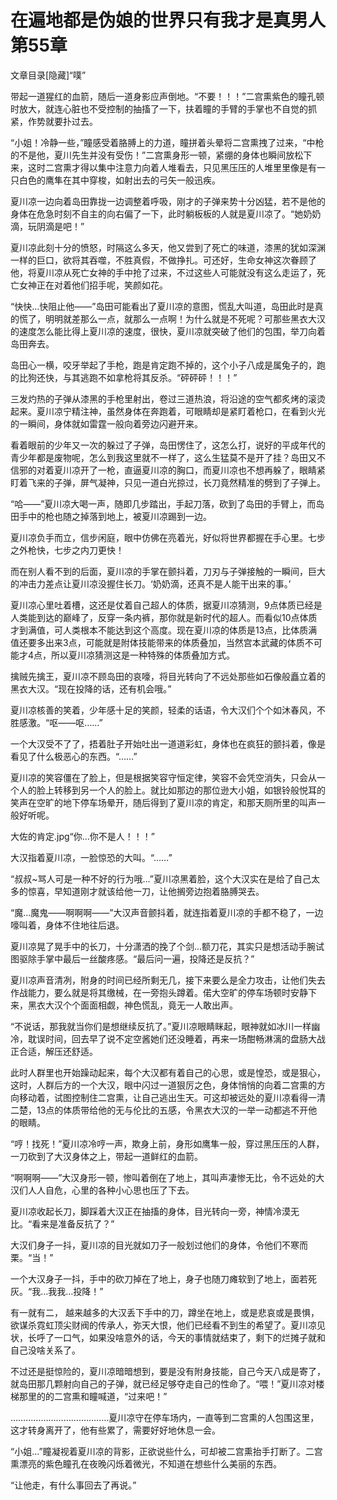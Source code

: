 # 在遍地都是伪娘的世界只有我才是真男人 第55章

文章目录[隐藏]“噗”

带起一道猩红的血箭，随后一道身影应声倒地。“不要！！！”二宫熏紫色的瞳孔顿时放大，就连心脏也不受控制的抽搐了一下，扶着瞳的手臂的手掌也不自觉的抓紧，作势就要扑过去。

“小姐！冷静一些，”瞳感受着胳膊上的力道，瞳拼着头晕将二宫熏拽了过来，“中枪的不是他，夏川先生并没有受伤！”二宫熏身形一顿，紧绷的身体也瞬间放松下来，这时二宫熏才得以集中注意力向着人堆看去，只见黑压压的人堆里里像是有一只白色的鹰隼在其中穿梭，如射出去的弓矢一般迅疾。

夏川凉一边向着岛田靠拢一边调整着呼吸，刚才的子弹来势十分凶猛，若不是他的身体在危急时刻不自主的向右偏了一下，此时躺板板的人就是夏川凉了。“她奶奶滴，玩阴滴是吧！”

夏川凉此刻十分的愤怒，时隔这么多天，他又尝到了死亡的味道，漆黑的犹如深渊一样的巨口，欲将其吞噬，不胜真假，不做挣扎。可还好，生命女神这次眷顾了他，将夏川凉从死亡女神的手中抢了过来，不过这些人可能就没有这么走运了，死亡女神正在对着他们招手呢，笑颜如花。

“快快…快阻止他——”岛田可能看出了夏川凉的意图，慌乱大叫道，岛田此时是真的慌了，明明就差那么一点，就那么一点啊！为什么就是不死呢？可那些黑衣大汉的速度怎么能比得上夏川凉的速度，很快，夏川凉就突破了他们的包围，举刀向着岛田奔去。

岛田心一横，咬牙举起了手枪，跑是肯定跑不掉的，这个小子八成是属兔子的，跑的比狗还快，与其逃跑不如拿枪将其反杀。“砰砰砰！！！”

三发灼热的子弹从漆黑的手枪里射出，卷过三道热浪，将沿途的空气都炙烤的滚烫起来。夏川凉宁精注神，虽然身体在奔跑着，可眼睛却是紧盯着枪口，在看到火光的一瞬间，身体就如雷霆一般向着旁边闪避开来。

看着眼前的少年又一次的躲过了子弹，岛田愣住了，这怎么打，说好的平成年代的青少年都是废物呢，怎么到我这里就不一样了，这么生猛莫不是开了挂？岛田又不信邪的对着夏川凉开了一枪，直逼夏川凉的胸口，而夏川凉也不想再躲了，眼睛紧盯着飞来的子弹，屏气凝神，只见一道白光掠过，长刀竟然精准的劈到了子弹上。

“哈——”夏川凉大喝一声，随即几步踏出，手起刀落，砍到了岛田的手臂上，而岛田手中的枪也随之掉落到地上，被夏川凉踢到一边。

夏川凉负手而立，信步闲庭，眼中仿佛在亮着光，好似将世界都握在手心里。七步之外枪快，七步之内刀更快！

而在别人看不到的后面，夏川凉的手掌在颤抖着，刀刃与子弹接触的一瞬间，巨大的冲击力差点让夏川凉没握住长刀。‘奶奶滴，还真不是人能干出来的事。’

夏川凉心里吐着槽，这还是仗着自己超人的体质，据夏川凉猜测，9点体质已经是人类能到达的巅峰了，反穿一条内裤，那你就是新时代的超人。而看似10点体质才到满值，可人类根本不能达到这个高度。现在夏川凉的体质是13点，比体质满值还要多出来3点，可能就是附体技能带来的体质叠加，当然宫本武藏的体质不可能才4点，所以夏川凉猜测这是一种特殊的体质叠加方式。

擒贼先擒王，夏川凉不顾岛田的哀嚎，将目光转向了不远处那些如石像般矗立着的黑衣大汉。“现在投降的话，还有机会哦。”

夏川凉核善的笑着，少年感十足的笑颜，轻柔的话语，令大汉们个个如沐春风，不胜感激。“呕——呕……”

一个大汉受不了了，捂着肚子开始吐出一道道彩虹，身体也在疯狂的颤抖着，像是看见了什么极恶心的东西。“……”

夏川凉的笑容僵在了脸上，但是根据笑容守恒定律，笑容不会凭空消失，只会从一个人的脸上转移到另一个人的脸上。就比如那边的那位逊大小姐，如银铃般悦耳的笑声在空旷的地下停车场晕开，随后得到了夏川凉的肯定，和那天厕所里的叫声一般好听呢。

大佐的肯定.jpg“你…你不是人！！！”

大汉指着夏川凉，一脸惊恐的大叫。“……”

“叔叔~骂人可是一种不好的行为哦…”夏川凉黑着脸，这个大汉实在是给了自己太多的惊喜，早知道刚才就该给他一刀，让他搁旁边抱着胳膊哭去。

“魔…魔鬼——啊啊啊——”大汉声音颤抖着，就连指着夏川凉的手都不稳了，一边嚎叫着，身体不住地往后退。

夏川凉晃了晃手中的长刀，十分潇洒的挽了个剑…额刀花，其实只是想活动手腕试图驱除手掌中最后一丝酸疼感。“最后问一遍，投降还是反抗？”

夏川凉声音清冽，附身的时间已经所剩无几，接下来要么是全力攻击，让他们失去作战能力，要么就是将其缴械，在一旁抱头蹲着。偌大空旷的停车场顿时安静下来，黑衣大汉个个面面相觑，神色慌乱，竟无一人敢出声。

“不说话，那我就当你们是想继续反抗了。”夏川凉眼睛眯起，眼神就如冰川一样幽冷，耽误时间，回去早了说不定空酱她们还没睡着，再来一场酣畅淋漓的盘肠大战正合适，解压还舒适。

此时人群里也开始躁动起来，每个大汉都有着自己的心思，或是惶恐，或是狠心，这时，人群后方的一个大汉，眼中闪过一道狠厉之色，身体悄悄的向着二宫熏的方向移动着，试图控制住二宫熏，让自己逃出生天。可这却被远处的夏川凉看得一清二楚，13点的体质带给他的无与伦比的五感，令黑衣大汉的一举一动都逃不开他的眼睛。

“哼！找死！”夏川凉冷哼一声，欺身上前，身形如鹰隼一般，穿过黑压压的人群，一刀砍到了大汉身体之上，带起一道鲜红的血箭。

“啊啊啊——”大汉身形一顿，惨叫着倒在了地上，其叫声凄惨无比，令不远处的大汉们人人自危，心里的各种小心思也压了下去。

夏川凉收起长刀，脚踩着大汉正在抽搐的身体，目光转向一旁，神情冷漠无比。“看来是准备反抗了？”

大汉们身子一抖，夏川凉的目光就如刀子一般划过他们的身体，令他们不寒而栗。“当！”

一个大汉身子一抖，手中的砍刀掉在了地上，身子也随刀瘫软到了地上，面若死灰。“我…我我…投降！”

有一就有二， 越来越多的大汉丢下手中的刀，蹲坐在地上，或是悲哀或是畏惧，欲谋杀霓虹顶尖财阀的传承人，弥天大恨，他们已经看不到生的希望了。夏川凉见状，长呼了一口气，如果没啥意外的话，今天的事情就结束了，剩下的烂摊子就和自己没啥关系了。

不过还是挺惊险的，夏川凉暗暗想到，要是没有附身技能，自己今天八成是寄了，就岛田那几颗射向自己的子弹，就已经足够夺走自己的性命了。“喂！”夏川凉对楼梯那里的的二宫熏和瞳喊道，“过来吧！”

…………………………………夏川凉守在停车场内，一直等到二宫熏的人包围这里，这才转身离开了，他有些累了，需要好好地休息一会。

“小姐…”瞳凝视着夏川凉的背影，正欲说些什么，可却被二宫熏抬手打断了。二宫熏漂亮的紫色瞳孔在夜晚闪烁着微光，不知道在想些什么美丽的东西。

“让他走，有什么事回去了再说。”